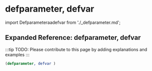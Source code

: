 # defparameter, defvar

import Defparameteraadefvar from './_defparameter.md';

<Defparameteraadefvar />

## Expanded Reference: defparameter, defvar

:::tip
TODO: Please contribute to this page by adding explanations and examples
:::

```lisp
(defparameter, defvar )
```
